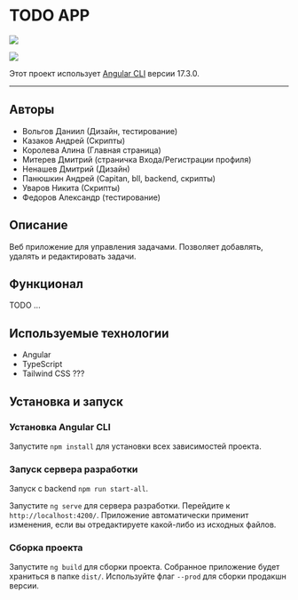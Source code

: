 # TODO APP
![](https://github.com/Santas7/angular-project-todo-manager/assets/86359412/f9897d54-1572-43db-90da-646ca839cb57)

![](https://img.shields.io/badge/Code-Angular-informational?style=flat&logo=angular&color=CC342D)

Этот проект использует [Angular CLI](https://github.com/angular/angular-cli) версии 17.3.0.

---

## Авторы

- Вольгов Даниил (Дизайн, тестирование)
- Казаков Андрей (Скрипты)
- Королева Алина (Главная страница)
- Митерев Дмитрий (страничка Входа/Регистрации профиля)
- Ненашев Дмитрий (Дизайн)
- Панюшкин Андрей (Capitan, bll, backend, скрипты)
- Уваров Никита (Скрипты)
- Федоров Александр (тестирование)

## Описание

Веб приложение для управления задачами. Позволяет добавлять, удалять и редактировать задачи.

## Функционал

TODO ...

## Используемые технологии

- Angular
- TypeScript
- Tailwind CSS ???

## Установка и запуск

### Установка Angular CLI

Запустите `npm install` для установки всех зависимостей проекта.

### Запуск сервера разработки

Запуск с backend `npm run start-all`.

Запустите `ng serve` для сервера разработки. Перейдите к `http://localhost:4200/`. 
Приложение автоматически применит изменения, если вы отредактируете какой-либо из исходных файлов.

### Сборка проекта

Запустите `ng build` для сборки проекта. Собранное приложение будет храниться в папке `dist/`. Используйте флаг `--prod` для сборки продакшн версии.
